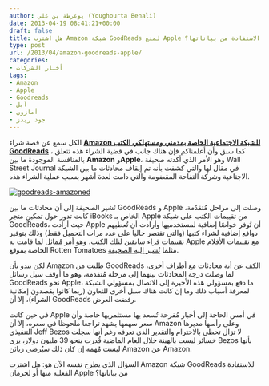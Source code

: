 ```yaml
---
author: يوغرطة بن علي (Youghourta Benali)
date: 2013-04-19 08:41:21+00:00
draft: false
title: هل اشترت Amazon شبكة GoodReads لمنع Apple من الاستفادة من بياناتها؟
type: post
url: /2013/04/amazon-goodreads-apple/
categories:
- أخبار الشركات
tags:
- Amazon
- Apple
- Goodreads
- آبل
- أمازون
- جود ريدز
---
```


الكل سمع عن قصة شراء **[Amazon للشبكة الاجتماعية الخاصة بمدمني ومستهلكي الكتب GoodReads](http://www.it-scoop.com/2013/03/amazon-goodreads/)** ، كما سبق وأن أعلمناكم فإن هناك جانب في قضية الشراء هذه تتعلق بالمنافسة الموجودة ما بين **Amazon** و**Apple**، وهو الأمر الذي أكدته صحيفة Wall Street Journal في مقال لها والتي كشفت بأنه تم إيقاف محادثات ما بين الشبكة الاجتاعية وشركة التفاحة المقضومة والتي دامت لعدة أشهر بسبب عملية الشراء هذه.




[![goodreads-amazoned](http://www.it-scoop.com/wp-content/uploads/2013/04/goodreads-amazoned.jpeg)
](http://www.it-scoop.com/wp-content/uploads/2013/04/goodreads-amazoned.jpeg)




تُشير الصحيفة إلى أن محادثات ما بين GoodReads و Apple وصلت إلى مراحل مُتقدّمة، كانت تدور حول تمكين متجر iBooks الخاص بـ Apple من تقييمات الكتب على شبكة GoodReads، حيث أرادت Apple أن تُوفر خواصًا إضافية لمستخدميها وأرادت أن تُعطيهم دوافع إضافية لشراء كتبها (والتي تقتصر حاليا على عدد مرات التحميل فقط) وذلك بتوفير تقييمات قراء سابقين لتلك الكتب، وهو أمر مُماثل لما قامت به Apple مع تقييمات الأفلام الخاصة بموقع Rotten Tomatoes مثلما [تُشير إليه الصحيفة](http://blogs.wsj.com/digits/2013/04/18/amazons-goodreads-purchase-scuttled-apple-partnership/).




لكن يبدو بأن Amazon طلبت من GoodReads الكف عن أية محادثات مع أطراف أخرى، لما وصلت درجة المحادثات بينهما إلى مرحلة مُتقدمة، وهو ما أوقف سيل رسائل GoodReads نحو Apple، ما دفع بمسؤولي هذه الأخيرة إلى الاتصال بمسؤولي الشبكة لمعرفة أسباب ذلك وما إن كانت هناك سبل أخرى للتعاون (ربما كانوا يقصدون إمكانية الشراء)، إلا أن GoodReads رفضت العرض.




في حين كانت Apple في أمس الحاجة إلى أخبار مُفرحة تُسعد بها مستثمريها خاصة وأن سعر سهمها يشهد تراجعا ملحوظا في سعره، إلا أن Amazon وعلى رأسها مديرها التنفيذي Jeff Bezos لا تزال تحظى بالاحترام والتقدير الذي تعرفه رغم أنها سجلت خسائر ليست بالهينة خلال العام الماضية قُدرت بنحو 39 مليون دولار، يرى Bezos بأنها ليست مُهمة إن كان ذلك سيُرضي زبائن Amazon عن Amazon.




السؤال الذي يطرح نفسه الآن هو: هل اشترت Amazon شبكة GoodReads للاستفادة الفعلية منها أو لحرمان Apple من بياناتها؟
